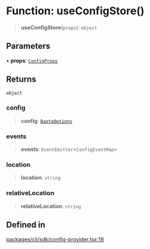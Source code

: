 # Function: useConfigStore()

> **useConfigStore**(`props`): `object`

## Parameters

• **props**: [`ConfigProps`](../interfaces/ConfigProps.md)

## Returns

`object`

### config

> **config**: [`BaetaOptions`](../../index/interfaces/BaetaOptions.md)

### events

> **events**: `EventEmitter`\<`ConfigEventMap`\>

### location

> **location**: `string`

### relativeLocation

> **relativeLocation**: `string`

## Defined in

[packages/cli/sdk/config-provider.tsx:18](https://github.com/andreisergiu98/baeta/blob/e352a1ec749c5b23df693f5f8373ac0b75347349/packages/cli/sdk/config-provider.tsx#L18)

